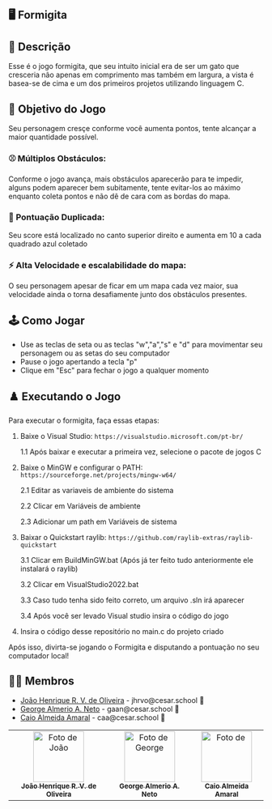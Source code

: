 
## 🖥️ Formigita

## 📄 Descrição

Esse é o jogo formigita, que seu intuito inicial era de ser um gato que cresceria não apenas em comprimento mas também em largura, a vista é basea-se de cima e um dos primeiros projetos utilizando linguagem C.

## 🎲 Objetivo do Jogo

Seu personagem cresçe conforme você aumenta pontos, tente alcançar a maior quantidade possível.

### ⚾ Múltiplos Obstáculos:
Conforme o jogo avança, mais obstáculos aparecerão para te impedir, alguns podem aparecer bem subitamente, tente evitar-los ao máximo enquanto coleta pontos e não dê de cara com as bordas do mapa.

### 👾 Pontuação Duplicada:
Seu score está localizado no canto superior direito e aumenta em 10 a cada quadrado azul coletado

### ⚡️ Alta Velocidade e escalabilidade do mapa:
O seu personagem apesar de ficar em um mapa cada vez maior, sua velocidade ainda o torna desafiamente junto dos obstáculos presentes.

## 🕹️ Como Jogar

- Use as teclas de seta ou as teclas "w","a","s" e "d" para movimentar seu personagem ou as setas do seu computador
- Pause o jogo apertando a tecla "p"
- Clique em "Esc" para fechar o jogo a qualquer momento

## ♟️ Executando o Jogo

Para executar o formigita, faça essas etapas:

1. Baixe o Visual Studio:
   `https://visualstudio.microsoft.com/pt-br/`

    1.1 Após baixar e executar a primeira vez, selecione o pacote de jogos C

2. Baixe o MinGW e configurar o PATH:
   `https://sourceforge.net/projects/mingw-w64/`

    2.1 Editar as variaveis de ambiente do sistema
   
    2.2 Clicar em Variáveis de ambiente
   
    2.3 Adicionar um path em Variáveis de sistema

3. Baixar o Quickstart raylib:
   `https://github.com/raylib-extras/raylib-quickstart`
   
    3.1 Clicar em BuildMinGW.bat (Após já ter feito tudo anteriormente ele instalará o raylib)
   
    3.2 Clicar em VisualStudio2022.bat
   
    3.3 Caso tudo tenha sido feito correto, um arquivo .sln irá aparecer
   
    3.4 Após você ser levado Visual studio insira o código do jogo

4. Insira o código desse repositório no main.c do projeto criado

Após isso, divirta-se jogando o Formigita e disputando a pontuação no seu computador local!

## 👩‍💻 Membros

<ul>
  <li>
    <a href="https://github.com/jhrvo0">João Henrique R. V. de Oliveira</a> -
    jhrvo@cesar.school 📩
  </li>
  <li>
    <a href="https://github.com/georgenetoo">George Almerio A. Neto</a> -
    gaan@cesar.school 📩
  </li>
  <li>
    <a href="https://github.com/Caio-Almeida-A">Caio Almeida Amaral</a> -
    caa@cesar.school 📩
  </li>
</ul>

<table>
  <tr>
    <td align="center">
      <a href="https://github.com/jhrvo0">
        <img src="https://avatars3.githubusercontent.com/jhrvo0" width="100px;" alt="Foto de João"/><br>
        <sub>
          <b>João Henrique R. V. de Oliveira</b>
        </sub>
      </a>
    </td>
    <td align="center">
      <a href="https://github.com/georgenetoo">
        <img src="https://avatars.githubusercontent.com/georgenetoo" width="100px;" alt="Foto de George"/><br>
        <sub>
          <b>George Almerio A. Neto</b>
        </sub>
      </a>
    </td>
    <td align="center">
      <a href="https://github.com/Caio-Almeida-A">
        <img src="https://avatars.githubusercontent.com/Caio-Almeida-A" width="100px;" alt="Foto de "/><br>
        <sub>
          <b>Caio Almeida Amaral</b>
        </sub>
      </a>
    </td>
  </tr>
</table>




